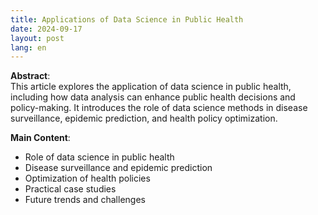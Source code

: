 ```yaml
---
title: Applications of Data Science in Public Health
date: 2024-09-17
layout: post
lang: en
---
```


**Abstract**:  
This article explores the application of data science in public health, including how data analysis can enhance public health decisions and policy-making. It introduces the role of data science methods in disease surveillance, epidemic prediction, and health policy optimization.

**Main Content**:
- Role of data science in public health
- Disease surveillance and epidemic prediction
- Optimization of health policies
- Practical case studies
- Future trends and challenges
